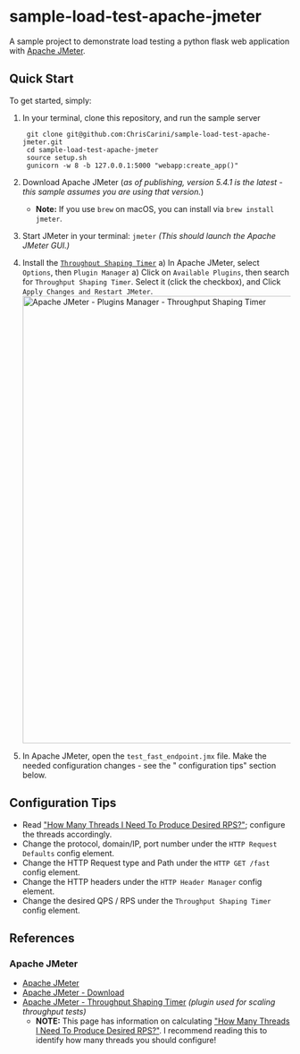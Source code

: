 # sample-load-test-apache-jmeter

A sample project to demonstrate load testing a python flask web application
with [Apache JMeter](https://jmeter.apache.org/index.html).

## Quick Start

To get started, simply:

1) In your terminal, clone this repository, and run the sample server
   ```shell
    git clone git@github.com:ChrisCarini/sample-load-test-apache-jmeter.git
    cd sample-load-test-apache-jmeter
    source setup.sh
    gunicorn -w 8 -b 127.0.0.1:5000 "webapp:create_app()"
    ```
1) Download Apache JMeter (_as of publishing, version 5.4.1 is the latest - this sample assumes you are using that
   version._)
    - **Note:** If you use `brew` on macOS, you can install via `brew install jmeter`.

1) Start JMeter in your terminal: `jmeter` _(This should launch the Apache JMeter GUI.)_

1) Install the [`Throughput Shaping Timer`](https://jmeter-plugins.org/wiki/ThroughputShapingTimer/)
   a) In Apache JMeter, select `Options`, then `Plugin Manager`
   a) Click on `Available Plugins`, then search for `Throughput Shaping Timer`. Select it (click the checkbox), and
   Click `Apply Changes and Restart JMeter`.
   <img src="./images/2021-05-09-ApacheJMeter_5.4.1_PluginsManager_ThroughputShapingTimer.png" alt="Apache JMeter - Plugins Manager - Throughput Shaping Timer" width="800"/>

1) In Apache JMeter, open the `test_fast_endpoint.jmx` file. Make the needed configuration changes - see the "
   configuration tips" section below.

## Configuration Tips

* Read ["How Many Threads I Need To Produce Desired RPS?"][1]; configure the threads accordingly.
* Change the protocol, domain/IP, port number under the `HTTP Request Defaults` config element.
* Change the HTTP Request type and Path under the `HTTP GET /fast` config element.
* Change the HTTP headers under the `HTTP Header Manager` config element.
* Change the desired QPS / RPS under the `Throughput Shaping Timer` config element.

## References

### Apache JMeter

* [Apache JMeter](https://jmeter.apache.org/index.html)
* [Apache JMeter - Download](https://jmeter.apache.org/download_jmeter.cgi)
* [Apache JMeter - Throughput Shaping Timer](https://jmeter-plugins.org/wiki/ThroughputShapingTimer/) _(plugin used for
  scaling throughput tests)_
    - **NOTE:** This page has information on calculating ["How Many Threads I Need To Produce Desired RPS?"][1]. I
      recommend reading this to identify how many threads you should configure!

[1]: https://jmeter-plugins.org/wiki/ThroughputShapingTimer/#How-Many-Threads-I-Need-To-Produce-Desired-RPS